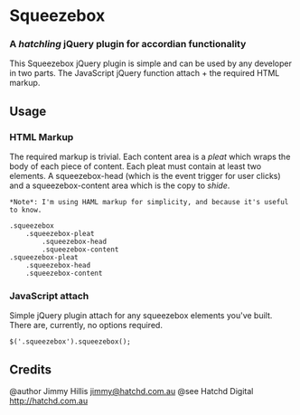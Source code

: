 # Squeezebox
### A *hatchling* jQuery plugin for accordian functionality

This Squeezebox jQuery plugin is simple and can be used by any developer in two parts. The JavaScript jQuery function attach + the required HTML markup.

## Usage

### HTML Markup
The required markup is trivial. Each content area is a <em>pleat</em> which
wraps the body of each piece of content. Each pleat must contain at least
two elements. A squeezebox-head (which is the event trigger for user clicks)
and a squeezebox-content area which is the copy to <em>shide</em>.

    *Note*: I'm using HAML markup for simplicity, and because it's useful to know.

    .squeezebox
        .squeezebox-pleat
            .squeezebox-head
            .squeezebox-content
    .squeezebox-pleat
        .squeezebox-head
        .squeezebox-content

### JavaScript attach
Simple jQuery plugin attach for any squeezebox elements you've built. There
are, currently, no options required.

    $('.squeezebox').squeezebox();

## Credits

@author Jimmy Hillis <jimmy@hatchd.com.au>
@see Hatchd Digital <http://hatchd.com.au>